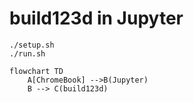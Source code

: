 # build123d in Jupyter

```
./setup.sh
./run.sh
```

```mermaid
flowchart TD
    A[ChromeBook] -->B(Jupyter)
    B --> C(build123d)
```
